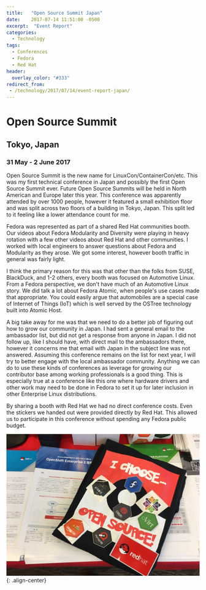 ```yaml
---
title:   "Open Source Summit Japan"
date:    2017-07-14 11:51:00 -0500
excerpt:  "Event Report"
categories:
  - Technology
tags:
  - Conferences
  - Fedora
  - Red Hat
header:
  overlay_color: "#333"
redirect_from:
 - /technology/2017/07/14/event-report-japan/
---
```


# Open Source Summit

## Tokyo, Japan

### 31 May - 2 June 2017

Open Source Summit is the new name for LinuxCon/ContainerCon/etc.  This was my first technical conference in Japan and possibly the first Open Source Summit ever.  Future Open Source Summits will be held in North American and Europe later this year.  This conference was apparently attended by over 1000 people, however it featured a small exhibition floor and was split across two floors of a building in Tokyo, Japan.  This split led to it feeling like a lower attendance count for me.

Fedora was represented as part of a shared Red Hat communities booth.  Our videos about Fedora Modularity and Diversity were playing in heavy rotation with a few other videos about Red Hat and other communities.  I worked with local engineers to answer questions about Fedora and Modularity as they arose.  We got some interest, however booth traffic in general was fairly light.

I think the primary reason for this was that other than the folks from SUSE, BlackDuck, and 1-2 others, every booth was focused on Automotive Linux.  From a Fedora perspective, we don't have much of an Automotive Linux story.  We did talk a lot about Fedora Atomic, when people's use cases made that appropriate.  You could easily argue that automobiles are a special case of Internet of Things (IoT) which is well served by the OSTree technology built into Atomic Host.

A big take away for me was that we need to do a better job of figuring out how to grow our community in Japan.  I had sent a general email to the ambassador list, but did not get a response from anyone in Japan.  I did not follow up, like I should have, with direct mail to the ambassadors there, however it concerns me that email with Japan in the subject line was not answered.  Assuming this conference remains on the list for next year, I will try to better engage with the local ambassador community.  Anything we can do to use these kinds of conferences as leverage for growing our contributor base among working professionals is a good thing.  This is especially true at a conference like this one where hardware drivers and other work may need to be done in Fedora to set it up for later inclusion in other Enterprise Linux distributions.

By sharing a booth with Red Hat we had no direct conference costs.  Even the stickers we handed out were provided directly by Red Hat.  This allowed us to participate in this conference without spending any Fedora public budget.

![Swag!](/img/2017/oss-japan.jpg){: .align-center}
